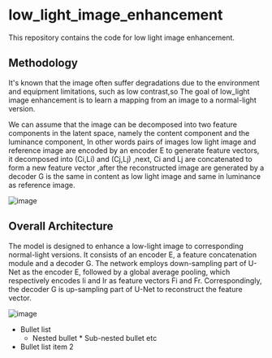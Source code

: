 # low_light_image_enhancement
This repository contains the code for low light image enhancement.
## Methodology

It's known that the image often suffer degradations due to the environment and equipment limitations, such as low contrast,so The goal of low_light image enhancement is to learn a mapping from an image to a normal-light version.

We can assume that the image can be decomposed into two feature components in the latent space, namely the content component and the luminance component,
In other words pairs of images low light image and reference image are encoded by an encoder E to generate feature vectors, it decomposed into (Ci,Li) and (Cj,Lj) ,next, Ci and Lj are concatenated to form a new feature vector ,after the reconstructed image are generated by a decoder G is the same in content as low light image and same in luminance as reference image.

![image](https://user-images.githubusercontent.com/112108580/205706246-455815f9-104d-41db-a88e-9c01e3648099.png)


## Overall Architecture
The model is designed to enhance a low-light image to corresponding normal-light versions.
It consists of an encoder E, a feature concatenation module and a decoder G.
The network employs down-sampling part of U-Net as the encoder E, followed by a global average pooling, which respectively encodes Ii and Ir as feature vectors Fi and Fr. Correspondingly, the decoder G is up-sampling part of U-Net to reconstruct the feature vector.

![image](https://user-images.githubusercontent.com/112108580/205706419-333fb383-f22f-4419-8875-c416f9f1827a.png)

* Bullet list
   * Nested bullet
          * Sub-nested bullet etc
* Bullet list item 2

